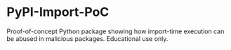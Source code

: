 # PyPI-Import-PoC
Proof-of-concept Python package showing how import-time execution can be abused in malicious packages. Educational use only.

